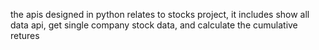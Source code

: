 the apis designed in python relates to stocks project, it includes show all data api, get single company stock data, and calculate the cumulative retures
